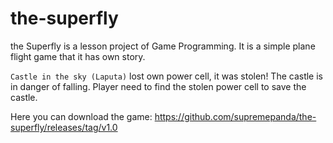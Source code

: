 # the-superfly
the Superfly is a lesson project of Game Programming. It is a simple plane flight game that it has own story.

`Castle in the sky (Laputa)` lost own power cell, it was stolen! The castle is in danger of falling. Player need to find the stolen power cell to save the castle.

Here you can download the game: https://github.com/supremepanda/the-superfly/releases/tag/v1.0
